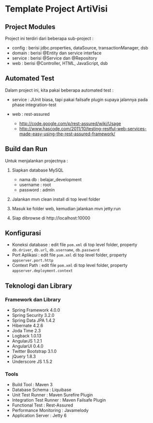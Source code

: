 # Template Project ArtiVisi #

## Project Modules ##

Project ini terdiri dari beberapa sub-project : 

* config : berisi jdbc.properties, dataSource, transactionManager, dsb
* domain : berisi @Entity dan service interface
* service : berisi @Service dan @Repository
* web : berisi @Controller, HTML, JavaScript, dsb


## Automated Test ##

Dalam project ini, kita pakai beberapa automated test : 

* service : JUnit biasa, tapi pakai failsafe plugin supaya jalannya pada phase integration-test

* web : rest-assured

	* http://code.google.com/p/rest-assured/wiki/Usage 
	* http://www.hascode.com/2011/10/testing-restful-web-services-made-easy-using-the-rest-assured-framework/ 

## Build dan Run ##

Untuk menjalankan projectnya : 

1. Siapkan database MySQL

    * nama db : belajar_development 
    * username : root 
    * password : admin 

2. Jalankan mvn clean install di top level folder
3. Masuk ke folder web, kemudian jalankan mvn jetty:run
4. Siap dibrowse di http://localhost:10000

## Konfigurasi ##

* Koneksi database : edit file `pom.xml` di top level folder, property `db.driver`, `db.url`, `db.username`, `db.password`
* Port Aplikasi : edit file `pom.xml` di top level folder, property `appserver.port.http`
* Context Path : edit file `pom.xml` di top level folder, property `appserver.deployment.context`

## Teknologi dan Library ##

### Framework dan Library ###

* Spring Framework 4.0.0
* Spring Security 3.2.0
* Spring Data JPA 1.4.2
* Hibernate 4.2.6
* Joda Time 2.3
* Logback 1.0.13
* AngularJS 1.2.1
* AngularUI 0.4.0
* Twitter Bootstrap 3.1.0
* jQuery 1.8.3
* Underscore JS 1.5.2

### Tools ###

* Build Tool : Maven 3
* Database Schema : Liquibase
* Unit Test Runner : Maven Surefire Plugin
* Integration Test Runner : Maven Failsafe Plugin
* Functional Test : Rest-Assured
* Performance Monitoring : Javamelody
* Application Server : Jetty 6
